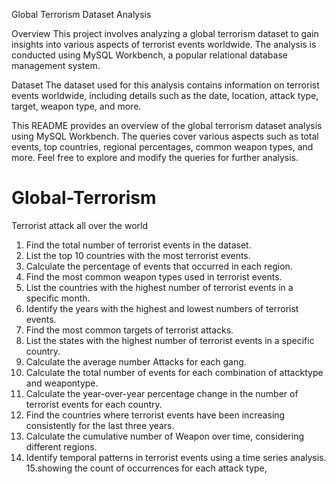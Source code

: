 Global Terrorism Dataset Analysis

Overview
This project involves analyzing a global terrorism dataset to gain insights into various aspects of terrorist events worldwide. The analysis is conducted using MySQL Workbench, a popular relational database management system.

Dataset
The dataset used for this analysis contains information on terrorist events worldwide, including details such as the date, location, attack type, target, weapon type, and more.

This README provides an overview of the global terrorism dataset analysis using MySQL Workbench. The queries cover various aspects such as total events, top countries, regional percentages, common weapon types, and more. Feel free to explore and modify the queries for further analysis.

# Global-Terrorism
Terrorist attack all over the world
1. Find the total number of terrorist events in the dataset.
2. List the top 10 countries with the most terrorist events.
3. Calculate the percentage of events that occurred in each region.
4. Find the most common weapon types used in terrorist events.
5. List the countries with the highest number of terrorist events in a specific month.
6. Identify the years with the highest and lowest numbers of terrorist events.
7. Find the most common targets of terrorist attacks.
8. List the states with the highest number of terrorist events in a specific country.
9. Calculate the average number Attacks for each gang.
10. Calculate the total number of events for each combination of attacktype and weapontype.
11. Calculate the year-over-year percentage change in the number of terrorist events for each country.
12. Find the countries where terrorist events have been increasing consistently for the last three years.
13. Calculate the cumulative number of Weapon over time, considering different regions.
14. Identify temporal patterns in terrorist events using a time series analysis.
15.showing the count of occurrences for each attack type, 
